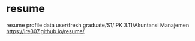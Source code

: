 # resume
resume profile data user/fresh graduate/S1/IPK 3.11/Akuntansi Manajemen
https://ire307.github.io/resume/

